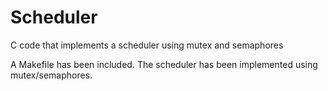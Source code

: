 # Scheduler
C code that implements a scheduler using mutex and semaphores

A Makefile has been included. The scheduler has been implemented using mutex/semaphores. 
